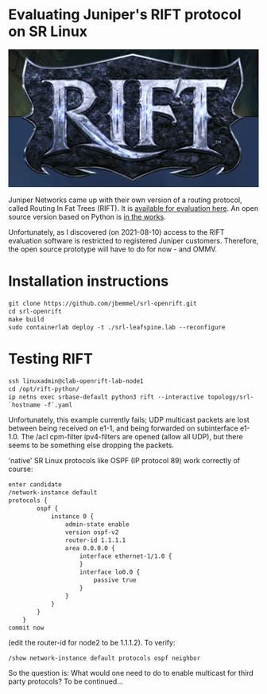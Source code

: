 # Evaluating Juniper's RIFT protocol on SR Linux

![plot](./images/RIFT.PNG)

Juniper Networks came up with their own version of a routing protocol, called Routing In Fat Trees (RIFT). It is [available for evaluation here](https://support.juniper.net/support/downloads/?p=rifteval). An open source version based on Python is [in the works](https://github.com/brunorijsman/rift-python).

Unfortunately, as I discovered (on 2021-08-10) access to the RIFT evaluation software is restricted to registered Juniper customers. Therefore, the open source prototype will have to do for now - and OMMV.

# Installation instructions
```
git clone https://github.com/jbemmel/srl-openrift.git
cd srl-openrift
make build
sudo containerlab deploy -t ./srl-leafspine.lab --reconfigure
```

# Testing RIFT
```
ssh linuxadmin@clab-openrift-lab-node1
cd /opt/rift-python/
ip netns exec srbase-default python3 rift --interactive topology/srl-`hostname -f`.yaml
```

Unfortunately, this example currently fails; UDP multicast packets are lost between being received on e1-1, and being forwarded on subinterface e1-1.0.
The /acl cpm-filter ipv4-filters are opened (allow all UDP), but there seems to be something else dropping the packets.

'native' SR Linux protocols like OSPF (IP protocol 89) work correctly of course:
```
enter candidate
/network-instance default
protocols {
        ospf {
            instance 0 {
                admin-state enable
                version ospf-v2
                router-id 1.1.1.1
                area 0.0.0.0 {
                    interface ethernet-1/1.0 {
                    }
                    interface lo0.0 {
                        passive true
                    }
                }
            }
        }
    }
commit now
```
(edit the router-id for node2 to be 1.1.1.2). 
To verify:
```
/show network-instance default protocols ospf neighbor
```

So the question is: What would one need to do to enable multicast for third party protocols? To be continued...
